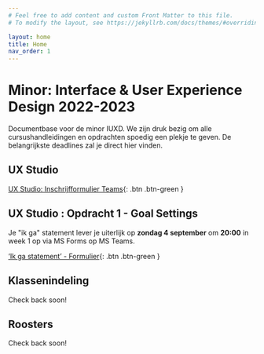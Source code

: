 ```yaml
---
# Feel free to add content and custom Front Matter to this file.
# To modify the layout, see https://jekyllrb.com/docs/themes/#overriding-theme-defaults

layout: home
title: Home
nav_order: 1
---
```


# Minor: Interface & User Experience Design 2022-2023

Documentbase voor de minor IUXD. 
We zijn druk bezig om alle cursushandleidingen en opdrachten spoedig een plekje te geven. 
De belangrijkste deadlines zal je direct hier vinden.

## UX Studio 

[UX Studio: Inschrijfformulier Teams](https://forms.office.com/r/2DLBcnbnah){: .btn .btn-green }


## UX Studio : Opdracht 1 - Goal Settings

Je "ik ga" statement lever je uiterlijk op **zondag 4 september** om
**20:00** in week 1 op via MS Forms op MS Teams.

[‘Ik ga statement’ - Formulier](https://forms.office.com/r/RvPe27Rv9D){: .btn .btn-green }

## Klassenindeling
Check back soon!

## Roosters
Check back soon!
